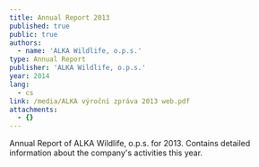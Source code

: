 ```yaml
---
title: Annual Report 2013
published: true
public: true
authors:
  - name: 'ALKA Wildlife, o.p.s.'
type: Annual Report
publisher: 'ALKA Wildlife, o.p.s.'
year: 2014
lang:
  - cs
link: /media/ALKA výroční zpráva 2013 web.pdf
attachments:
  - {}
---
```

Annual Report of ALKA Wildlife, o.p.s. for 2013. Contains detailed information about the company's activities this year.
